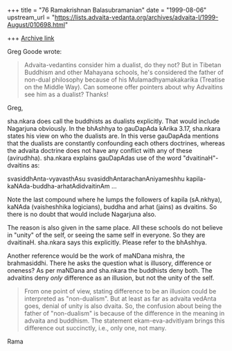 +++
title = "76 Ramakrishnan Balasubramanian"
date = "1999-08-06"
upstream_url = "https://lists.advaita-vedanta.org/archives/advaita-l/1999-August/010698.html"

+++
[Archive link](https://lists.advaita-vedanta.org/archives/advaita-l/1999-August/010698.html)

Greg Goode <goode at DPW.COM> wrote:

> Advaita-vedantins consider him a dualist, do they not?  But in
Tibetan
> Buddhism and other Mahayana schools, he's considered the father of
non-dual
> philosophy because of his Mulamadhyamakakarika (Treatise on the
Middle
> Way).  Can someone offer pointers about why Advaitins see him as a
> dualist?  Thanks!

Greg,

sha.nkara does call the buddhists as dualists explicitly. That would
include Nagarjuna obviously.  In the bhAshhya to gauDapAda kArika
3.17, sha.nkara states his view on who the dualists are. In this verse
gauDapAda mentions that the dualists are constantly confounding each
others doctrines, whereas the advaita doctrine does not have any
conflict with any of these (avirudhha). sha.nkara explains gauDapAdas
use of the word "dvaitinaH"-dvaitins as:

svasiddhAnta-vyavasthAsu svasiddhAntarachanAniyameshhu
kapila-kaNAda-buddha-arhatAdidvaitinAm ...

Note the last compound where he lumps the followers of kapila
(sA.nkhya), kaNAda (vaisheshhika logicians), buddha and arhat (jains)
as dvaitins. So there is no doubt that would include Nagarjuna also.

The reason is also given in the same place. All these schools do not
believe in "unity" of the self, or seeing the same self in everyone.
So they are dvaitinaH. sha.nkara says this explicitly. Please refer to
the bhAshhya.

Another reference would be the work of maNDana mishra, the
brahmasiddhi. There he asks the question what is illusory, difference
or oneness? As per maNDana and sha.nkara the buddhists deny both. The
advaitins deny *only* difference as an illusion, but not the unity of
the self.

>From one point of view, stating difference to be an illusion could be
interpreted as "non-dualism". But at least as far as advaita vedAnta
goes, denial of unity is also dvaita. So, the confusion about being
the father of "non-dualism" is because of the difference in the
meaning in advaita and buddhism. The statement ekam-eva-advitIyam
brings this difference out succinctly, i.e., only one, not many.

Rama

